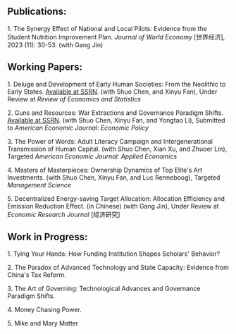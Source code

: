 <h2><b> Publications:</b></h2>
<p>
  1. The Synergy Effect of National and Local Pilots: Evidence from the Student Nutrition Improvement Plan. <i>Journal of World Economy</i> [世界经济], 2023 (11): 30-53. (with Gang Jin)
</p>


 
<h2><b> Working Papers:</b></h2>
<p>
  1. Deluge and Development of Early Human Societies: From the Neolithic to Early States. <a href="https://ssrn.com/abstract=4650064">Available at SSRN</a>. (with Shuo Chen, and Xinyu Fan), Under Review at <i>Review of Economics and Statistics</i>
</p>
<p>
  2. Guns and Resources: War Extractions and Governance Paradigm Shifts. <a href="https://ssrn.com/abstract=4556436">Available at SSRN</a>. (with Shuo Chen, Xinyu Fan, and Yongtao Li), Submitted to <i>American Economic Journal: Economic Policy</i>
</p>
<p>
  3. The Power of Words: Adult Literacy Campaign and Intergenerational Transmission of Human Capital. (with Shuo Chen, Xian Xu, and Zhuoer Lin), Targeted <i>American Economic Journal: Applied Economics</i>
</p>
<p>
  4. Masters of Masterpieces: Ownership Dynamics of Top Elite's Art Investments. (with Shuo Chen, Xinyu Fan, and Luc Renneboog), Targeted <i>Management Science</i>
</p>
<p>
  5. Decentralized Energy-saving Target Allocation: Allocation Efficiency and Emission Reduction Effect. (in Chinese) (with Gang Jin), Under Review at <i>Economic Research Journal</i> [经济研究]
</p>



<h2><b> Work in Progress:</b></h2>
<p>
  1. Tying Your Hands: How Funding Institution Shapes Scholars' Behavior?
</p>
<p>
  2. The Paradox of Advanced Technology and State Capacity: Evidence from China's Tax Reform.
</p>
<p>
  3. The Art of Governing: Technological Advances and Governance Paradigm Shifts.
</p>
<p>
  4. Money Chasing Power.
</p>
<p>
  5. Mike and Mary Matter
</p>

